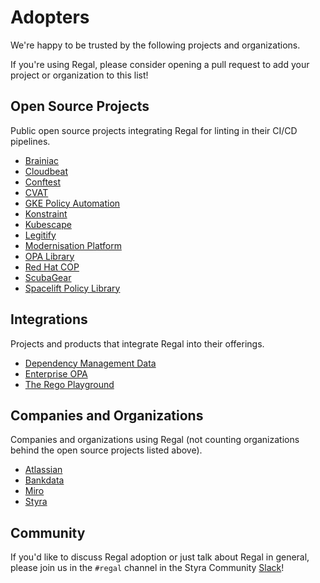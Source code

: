 # Adopters

We're happy to be trusted by the following projects and organizations.

If you're using Regal, please consider opening a pull request to add your project or organization to this list!

## Open Source Projects

Public open source projects integrating Regal for linting in their CI/CD pipelines.

- [Brainiac](https://github.com/carbonetes/brainiac)
- [Cloudbeat](https://github.com/elastic/cloudbeat)
- [Conftest](https://github.com/open-policy-agent/conftest)
- [CVAT](https://github.com/opencv/cvat)
- [GKE Policy Automation](https://github.com/google/gke-policy-automation)
- [Konstraint](https://github.com/plexsystems/konstraint)
- [Kubescape](https://github.com/kubescape/regolibrary)
- [Legitify](https://github.com/Legit-Labs/legitify)
- [Modernisation Platform](https://github.com/ministryofjustice/modernisation-platform)
- [OPA Library](https://github.com/open-policy-agent/library)
- [Red Hat COP](https://github.com/redhat-cop/rego-policies)
- [ScubaGear](https://github.com/cisagov/ScubaGear)
- [Spacelift Policy Library](https://github.com/spacelift-io/spacelift-policies-example-library)

## Integrations

Projects and products that integrate Regal into their offerings.

- [Dependency Management Data](https://gitlab.com/tanna.dev/dependency-management-data)
- [Enterprise OPA](https://github.com/styrainc/enterprise-opa)
- [The Rego Playground](https://play.openpolicyagent.org)

## Companies and Organizations

Companies and organizations using Regal (not counting organizations behind the open source projects listed above).

- [Atlassian](https://www.atlassian.com)
- [Bankdata](https://www.bankdata.dk)
- [Miro](https://miro.com)
- [Styra](https://www.styra.com)

## Community

If you'd like to discuss Regal adoption or just talk about Regal in general, please join us in the `#regal`
channel in the Styra Community [Slack](https://communityinviter.com/apps/styracommunity/signup)!

